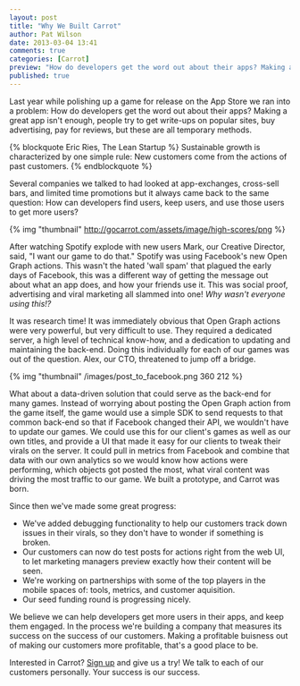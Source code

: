 ```yaml
---
layout: post
title: "Why We Built Carrot"
author: Pat Wilson
date: 2013-03-04 13:41
comments: true
categories: [Carrot]
preview: "How do developers get the word out about their apps? Making a great app isn't enough, people try to get write-ups on popular sites, buy advertising, pay for reviews, but these are all temporary methods. How can developers find users, keep users, and use those users to get more users?"
published: true
---
```

Last year while polishing up a game for release on the App Store we ran into a problem: How do developers get the word out about their apps? Making a great app isn't enough, people try to get write-ups on popular sites, buy advertising, pay for reviews, but these are all temporary methods.

{% blockquote Eric Ries, The Lean Startup %}
Sustainable growth is characterized by one simple rule:
New customers come from the actions of past customers.
{% endblockquote %}
<!-- More -->
Several companies we talked to had looked at app-exchanges, cross-sell bars, and limited time promotions but it always came back to the same question: How can developers find users, keep users, and use those users to get more users?

{% img "thumbnail" http://gocarrot.com/assets/image/high-scores/png %}

After watching Spotify explode with new users Mark, our Creative Director, said, "I want our game to do that." Spotify was using Facebook's new Open Graph actions. This wasn't the hated 'wall spam' that plagued the early days of Facebook, this was a different way of getting the message out about what an app does, and how your friends use it. This was social proof, advertising and viral marketing all slammed into one! _Why wasn't everyone using this!?_

It was research time! It was immediately obvious that Open Graph actions were very powerful, but very difficult to use. They required a dedicated server, a high level of technical know-how, and a dedication to updating and maintaining the back-end. Doing this individually for each of our games was out of the question. Alex, our CTO, threatened to jump off a bridge.

{% img "thumbnail" /images/post_to_facebook.png 360 212 %}

What about a data-driven solution that could serve as the back-end for many games. Instead of worrying about posting the Open Graph action from the game itself, the game would use a simple SDK to send requests to that common back-end so that if Facebook changed their API, we wouldn't have to update our games. We could use this for our client's games as well as our own titles, and provide a UI that made it easy for our clients to tweak their virals on the server. It could pull in metrics from Facebook and combine that data with our own analytics so we would know how actions were performing, which objects got posted the most, what viral content was driving the most traffic to our game. We built a prototype, and Carrot was born.

Since then we've made some great progress:

* We've added debugging functionality to help our customers track down issues in their virals, so they don't have to wonder if something is broken.
* Our customers can now do test posts for actions right from the web UI, to let marketing managers preview exactly how their content will be seen.
* We're working on partnerships with some of the top players in the mobile spaces of: tools, metrics, and customer aquisition.
* Our seed funding round is progressing nicely.

We believe we can help developers get more users in their apps, and keep them engaged. In the process we're building a company that measures its success on the success of our customers. Making a profitable buisness out of making our customers more profitable, that's a good place to be.

Interested in Carrot? [Sign up](https://gocarrot.com/developers/sign_up) and give us a try! We talk to each of our customers personally. Your success is our success.